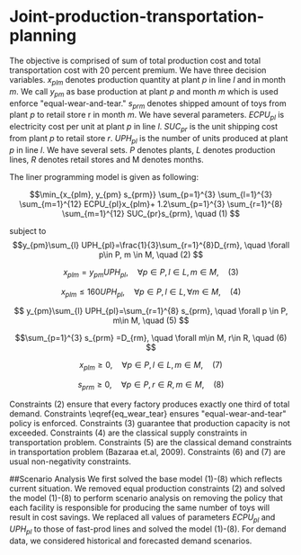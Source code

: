 # Joint-production-transportation-planning

The objective is comprised of sum of total production cost and total transportation cost with $20$ percent premium. We have three decision variables. $x_{plm}$ denotes production quantity at plant $p$ in line $l$ and in month $m$. We call $y_{pm}$ as base production at plant $p$ and month $m$ which is used enforce "equal-wear-and-tear." $s_{prm}$ denotes shipped amount of toys from plant $p$ to retail store r in month $m.$ We have several parameters. $ECPU_{pl}$  is electricity cost per unit at plant $p$ in line $l.$ $SUC_{pr}$ is the unit shipping cost from plant $p$ to retail store $r.$ $UPH_{pl}$ is the number of units produced at plant $p$ in line $l.$ We have several sets. $P$ denotes plants, $L$ denotes production lines, $R$ denotes retail stores and M denotes months. 

The liner programming model is given as following:

$$\min_{x_{plm}, y_{pm} s_{prm}} \sum_{p=1}^{3} \sum_{l=1}^{3} \sum_{m=1}^{12} ECPU_{pl}x_{plm}+ 1.2\sum_{p=1}^{3} \sum_{r=1}^{8} \sum_{m=1}^{12} SUC_{pr}s_{prm}, \quad (1) $$

subject to $$y_{pm}\sum_{l} UPH_{pl}=\frac{1}{3}\sum_{r=1}^{8}D_{rm}, \quad \forall p\in P, m \in M, \quad (2) $$

$$x_{plm}=y_{pm}UPH_{pl}, \quad \forall p\in P ,l \in L, m \in M, \quad (3) $$

$$x_{plm} \leq 160 UPH_{pl}, \quad \forall p\in P ,l \in L,\forall m \in M, \quad (4) $$

$$ y_{pm}\sum_{l} UPH_{pl}=\sum_{r=1}^{8} s_{prm}, \quad \forall p \in P, m\in M, \quad (5) $$

$$\sum_{p=1}^{3} s_{prm} =D_{rm}, \quad \forall m\in M, r\in R, \quad (6) $$

$$x_{plm}\geq 0, \quad \forall p \in P, l\in L, m\in M, \quad (7) $$

$$s_{prm}\geq 0, \quad \forall p \in P, r\in R, m\in M, \quad (8) $$


Constraints (2) ensure that every factory produces exactly one third of total demand. Constraints \eqref{eq_wear_tear} ensures "equal-wear-and-tear" policy is enforced. Constraints (3) guarantee that production capacity is not exceeded. Constraints (4) are the classical supply constraints in transportation problem. Constraints (5) are the classical demand constraints in transportation problem (Bazaraa et.al, 2009). Constraints (6) and (7) are usual non-negativity constraints. 

##Scenario Analysis
We first solved the base model (1)-(8) which reflects current situation. We removed equal production constraints (2) and solved the model (1)-(8) to perform scenario analysis on removing the policy that each facility is responsible for producing the same number of toys will result in cost savings. We replaced all values of parameters $ECPU_{pl}$ and $UPH_{pl}$ to those of fast-prod lines and solved the model (1)-(8). For demand data, we considered historical and forecasted demand scenarios.

